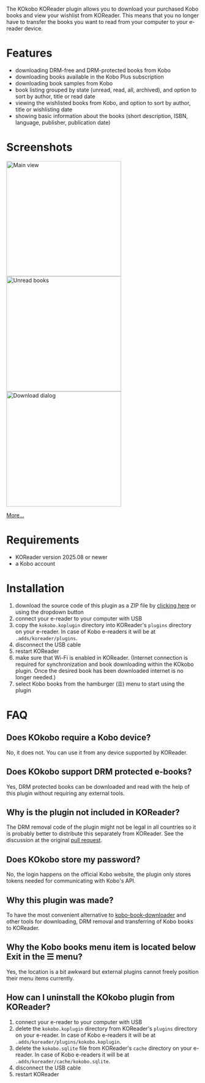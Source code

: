 The KOkobo KOReader plugin allows you to download your purchased Kobo books and view your wishlist from KOReader. This means that you no longer have to transfer the books you want to read from your computer to your e-reader device.

# Features
- downloading DRM-free and DRM-protected books from Kobo
- downloading books available in the Kobo Plus subscription
- downloading book samples from Kobo
- book listing grouped by state (unread, read, all, archived), and option to sort by author, title or read date
- viewing the wishlisted books from Kobo, and option to sort by author, title or wishlisting date
- showing basic information about the books (short description, ISBN, language, publisher, publication date)

# Screenshots

<img width="300" alt="Main view" src="https://github.com/user-attachments/assets/f0277186-4dfa-4a84-a77f-a8da03e0a3fb" />

<img width="300" alt="Unread books" src="https://github.com/user-attachments/assets/c4d1f5fb-c64c-49a6-8760-d0a31d8c7829" />

<img width="300" alt="Download dialog" src="https://github.com/user-attachments/assets/7feb9407-03af-47e4-aee8-54cc1ea46436" />

[More...](https://github.com/TnS-hun/KOkobo/wiki/Screenshots)

# Requirements
- KOReader version 2025.08 or newer
- a Kobo account

# Installation
1. download the source code of this plugin as a ZIP file by [clicking here](https://github.com/TnS-hun/KOkobo/archive/refs/heads/main.zip) or using the dropdown button
2. connect your e-reader to your computer with USB
3. copy the `kokobo.koplugin` directory into KOReader's `plugins` directory on your e-reader. In case of Kobo e-readers it will be at `.adds/koreader/plugins`.
4. disconnect the USB cable
5. restart KOReader
6. make sure that Wi-Fi is enabled in KOReader. (Internet connection is required for synchronization and book downloading within the KOkobo plugin. Once the desired book has been downloaded internet is no longer needed.)
7. select Kobo books from the hamburger (☰) menu to start using the plugin

# FAQ

## Does KOkobo require a Kobo device?
No, it does not. You can use it from any device supported by KOReader.

## Does KOkobo support DRM protected e-books?
Yes, DRM protected books can be downloaded and read with the help of this plugin without requiring any external tools.

## Why is the plugin not included in KOReader?
The DRM removal code of the plugin might not be legal in all countries so it is probably better to distribute this separately from KOReader. See the discussion at the original [pull request](https://github.com/koreader/koreader/pull/13726).

## Does KOkobo store my password?
No, the login happens on the official Kobo website, the plugin only stores tokens needed for communicating with Kobo's API.

## Why this plugin was made?
To have the most convenient alternative to [kobo-book-downloader](https://github.com/TnS-hun/kobo-book-downloader) and other tools for downloading, DRM removal and transferring of Kobo books to KOReader.

## Why the Kobo books menu item is located below Exit in the ☰ menu?
Yes, the location is a bit awkward but external plugins cannot freely position their menu items currently.

## How can I uninstall the KOkobo plugin from KOReader?
1. connect your e-reader to your computer with USB
2. delete the `kokobo.koplugin` directory from KOReader's `plugins` directory on your e-reader. In case of Kobo e-readers it will be at `.adds/koreader/plugins/kokobo.koplugin`.
3. delete the `kokobo.sqlite` file from KOReader's `cache` directory on your e-reader. In case of Kobo e-readers it will be at `.adds/koreader/cache/kokobo.sqlite`.
4. disconnect the USB cable
5. restart KOReader
